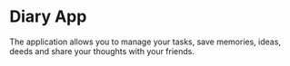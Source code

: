 # Diary App

The application allows you to manage your tasks, save memories, ideas, deeds and share your thoughts with your friends.

